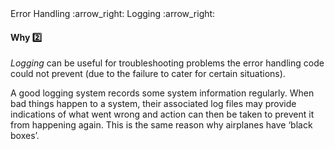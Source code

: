 <link rel="stylesheet" href="{{baseUrl}}/css/textbook.css">

<div class="website-content">

<div id="path">Error Handling :arrow_right: Logging :arrow_right:</div>

<div id="title">

#### Why :two:

</div>

<div id="body">

_Logging_ can be useful for troubleshooting problems the error handling code could not prevent (due to the failure to cater for certain situations).

A good logging system records some system information regularly. When bad things happen to a system, their associated log files may provide indications of what went wrong and action can then be taken to prevent it from happening again. This is the same reason why airplanes have ‘black boxes’.

</div>

</div>
